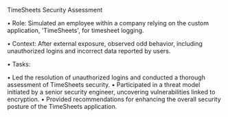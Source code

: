 TimeSheets Security Assessment


• Role: Simulated an employee within a company relying on the custom application, 'TimeSheets', for timesheet logging.


• Context: After external exposure, observed odd behavior, including unauthorized logins and incorrect data reported by users.


• Tasks:

• Led the resolution of unauthorized logins and conducted a thorough assessment of TimeSheets security.
• Participated in a threat model initiated by a senior security engineer, uncovering vulnerabilities linked to encryption.
• Provided recommendations for enhancing the overall security posture of the TimeSheets application.
